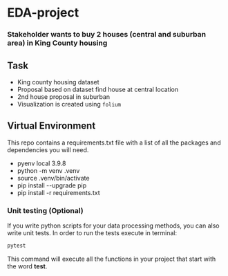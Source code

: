 # EDA-project
### Stakeholder wants to buy 2 houses (central and suburban area) in King County housing

## Task

- King county housing dataset
- Proposal based on dataset find house at central location
- 2nd house proposal in suburban
- Visualization is created using `folium`

## Virtual Environment

This repo contains a requirements.txt file with a list of all the packages and dependencies you will need.

* pyenv local 3.9.8
* python -m venv .venv
* source .venv/bin/activate
* pip install --upgrade pip
* pip install -r requirements.txt

### Unit testing (Optional)

If you write python scripts for your data processing methods, you can also write unit tests. In order to run the tests execute in terminal:

```bash
pytest
```

This command will execute all the functions in your project that start with the word **test**.
